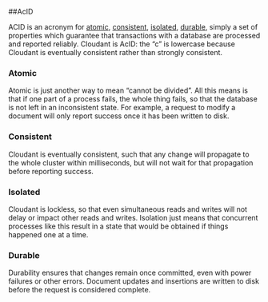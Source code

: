 ##AcID

<div id="acid"></div>

ACID is an acronym for [atomic](#acid_atomic), [consistent](#acid_consistent), [isolated](#acid_isolated), [durable](#acid_durable), simply a set of properties which guarantee that transactions with a database are processed and reported reliably. Cloudant is AcID: the “c” is lowercase because Cloudant is eventually consistent rather than strongly consistent.

### Atomic

<div id="acid_atomic"></div>

Atomic is just another way to mean “cannot be divided”. All this means is that if one part of a process fails, the whole thing fails, so that the database is not left in an inconsistent state. For example, a request to modify a document will only report success once it has been written to disk.

### Consistent

<div id="acid_consistent"></div>

Cloudant is eventually consistent, such that any change will propagate to the whole cluster within milliseconds, but will not wait for that propagation before reporting success. 

### Isolated

<div id="acid_isolated"></div>

Cloudant is lockless, so that even simultaneous reads and writes will not delay or impact other reads and writes. Isolation just means that concurrent processes like this result in a state that would be obtained if things happened one at a time.

### Durable

<div id="acid_durable"></div>

Durability ensures that changes remain once committed, even with power failures or other errors. Document updates and insertions are written to disk before the request is considered complete.

